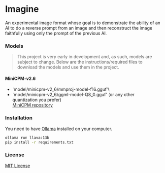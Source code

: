 # Imagine
An experimental image format whose goal is to demonstrate the ability of an AI to do a reverse prompt from an image and then reconstruct the image faithfully using only the prompt of the previous AI.

### Models
> This project is very early in development and, as such, models are subject to change. Below are the instructions/required files to download the models and use them in the project.

#### MiniCPM-v2.6
- 'model/minicpm-v2_6/mmproj-model-f16.gguf'\
- 'model/minicpm-v2_6/ggml-model-Q8_0.gguf' (or any other quantization you prefer)\
[MiniCPM repository](https://huggingface.co/openbmb/MiniCPM-V-2_6-gguf/tree/main)

### Installation
You need to have [Ollama](https://ollama.com/download) installed on your computer.
```sh
ollama run llava:13b
pip install -r requirements.txt
```

### License
[MIT License](LICENSE)
